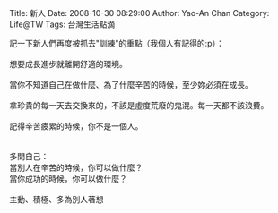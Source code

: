 Title: 新人
Date: 2008-10-30 08:29:00
Author: Yao-An Chan
Category: Life@TW
Tags: 台灣生活點滴


<div class='post'>
記一下新人們再度被抓去"訓練"的重點（我個人有記得的:p）：<br /><br />想要成長進步就離開舒適的環境。<br /><br />當你不知道自己在做什麼、為了什麼辛苦的時候，至少妳必須在成長。<br /><br />拿珍貴的每一天去交換來的，不該是虛度荒廢的鬼混。每一天都不該浪費。<br /><br />記得辛苦疲累的時候，你不是一個人。<br /><br /><br />多問自己：<br />當別人在辛苦的時候，你可以做什麼？<br />當你成功的時候，你可以做什麼？<br /><br />主動、積極、多為別人著想</div>
